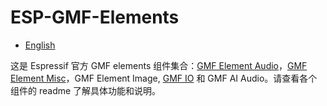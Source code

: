 # ESP-GMF-Elements

- [English](./README.md)

这是 Espressif 官方 GMF elements 组件集合：[GMF Element Audio](./gmf_audio/README_CN.md)，[GMF Element Misc](./gmf_misc/README_CN.md)，GMF Element Image, [GMF IO](./gmf_io/README_CN.md) 和 GMF AI Audio。请查看各个组件的 readme 了解具体功能和说明。
